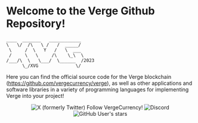 Welcome to the Verge Github Repository! 
====

```
____  _______   ____________ 
\   \/  /\   \ /   /  _____/ 
 \     /  \   Y   /   \  ___ 
 /     \   \     /\    \_\  \
/___/\  \   \___/  \______  /2023
      \_/XVG              \/ 
```

Here you can find the official source code for the Verge blockchain (https://github.com/vergecurrency/verge), as well as other applications and software libraries in a variety of programming languages for implementing Verge into your project!
<p align="center">
  <img alt="X (formerly Twitter) Follow VergeCurrency!" src="https://img.shields.io/twitter/follow/vergecurrency?logo=twitter&logoColor=teal&labelColor=black&color=black">
  <img alt="Discord" src="https://img.shields.io/discord/325024453065179137?logo=v&logoColor=teal">
  <img alt="GitHub User's stars" src="https://img.shields.io/github/stars/vergecurrency">
</p>
  
